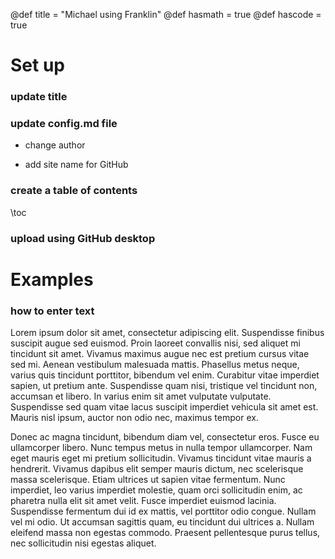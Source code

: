 @def title = "Michael using Franklin"
@def hasmath = true
@def hascode = true

# Set up
### update title
### update config.md file

* change author

* add site name for GitHub

### create a table of contents 
\toc
### upload using GitHub desktop

# Examples
### how to enter text
Lorem ipsum dolor sit amet, consectetur adipiscing elit. Suspendisse finibus suscipit augue sed euismod. Proin laoreet convallis nisi, sed aliquet mi tincidunt sit amet. Vivamus maximus augue nec est pretium cursus vitae sed mi. Aenean vestibulum malesuada mattis. Phasellus metus neque, varius quis tincidunt porttitor, bibendum vel enim. Curabitur vitae imperdiet sapien, ut pretium ante. Suspendisse quam nisi, tristique vel tincidunt non, accumsan et libero. In varius enim sit amet vulputate vulputate. Suspendisse sed quam vitae lacus suscipit imperdiet vehicula sit amet est. Mauris nisl ipsum, auctor non odio nec, maximus tempor ex.

Donec ac magna tincidunt, bibendum diam vel, consectetur eros. Fusce eu ullamcorper libero. Nunc tempus metus in nulla tempor ullamcorper. Nam eget mauris eget mi pretium sollicitudin. Vivamus tincidunt vitae mauris a hendrerit. Vivamus dapibus elit semper mauris dictum, nec scelerisque massa scelerisque. Etiam ultrices ut sapien vitae fermentum. Nunc imperdiet, leo varius imperdiet molestie, quam orci sollicitudin enim, ac pharetra nulla elit sit amet velit. Fusce imperdiet euismod lacinia. Suspendisse fermentum dui id ex mattis, vel porttitor odio congue. Nullam vel mi odio. Ut accumsan sagittis quam, eu tincidunt dui ultrices a. Nullam eleifend massa non egestas commodo. Praesent pellentesque purus tellus, nec sollicitudin nisi egestas aliquet.

<!-- # Franklin syntax sandbox

This page is meant as a sandbox for Franklin Syntax so that you can quickly practice or experience things.

## Sandbox

Write whatever you want here to practice Franklin Syntax:

```julia:./ex1
using LinearAlgebra, Random
Random.seed!(135)
a, b = randn(50), randn(50)
println(dot(a, b))
println(sum(ai * bi for (ai, bi) ∈ zip(a, b)))
```

\output{./ex1}

(yet another example that floating point arithmetics can be complicated).

$$ \forall x \in \R:\quad \scal{x, x} \ge 0 $$

\newcommand{\E}{\mathbb E}

Surely some people remember the ordering, but I always forget:

$$ \varphi(\E[X]) \le \E[\varphi(X)] $$

for $\varphi$ convex. -->
